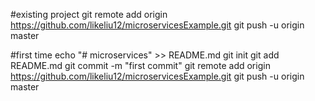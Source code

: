#existing project
git remote add origin https://github.com/likeliu12/microservicesExample.git
git push -u origin master


#first time
echo "# microservices" >> README.md
git init
git add README.md
git commit -m "first commit"
git remote add origin https://github.com/likeliu12/microservicesExample.git
git push -u origin master
